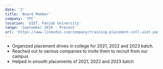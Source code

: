```yaml
---
date: '2'
title: 'Board Member'
company: 'TPC'
location: 'UIET, Panjab University'
range: 'September 2019 - Present'
url: 'https://www.linkedin.com/company/training-placement-cell-uiet-panjab-university-chandigarh/'
---
```


- Organized placement drives in college for 2021, 2022 and 2023 batch.
- Reached out to various companies to invite them to recruit from our campus
- Helped in smooth placements of 2021, 2022 and 2023 batch

